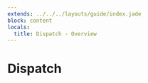 ```yaml
---
extends: ../../../layouts/guide/index.jade
block: content
locals:
  title: Dispatch - Overview
---
```


# Dispatch

